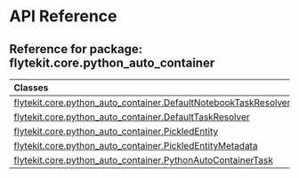 # API Reference

## Reference for package: flytekit.core.python_auto_container

| Classes  |
| :------------- |
| [flytekit.core.python_auto_container.DefaultNotebookTaskResolver](flytekit_core_python_auto_container_defaultnotebooktaskresolver) |
| [flytekit.core.python_auto_container.DefaultTaskResolver](flytekit_core_python_auto_container_defaulttaskresolver) |
| [flytekit.core.python_auto_container.PickledEntity](flytekit_core_python_auto_container_pickledentity) |
| [flytekit.core.python_auto_container.PickledEntityMetadata](flytekit_core_python_auto_container_pickledentitymetadata) |
| [flytekit.core.python_auto_container.PythonAutoContainerTask](flytekit_core_python_auto_container_pythonautocontainertask) |
